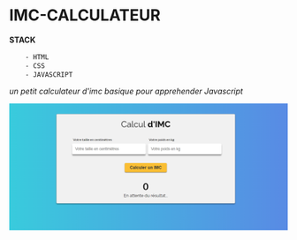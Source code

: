 # IMC-CALCULATEUR

**STACK** 

        - HTML
        - CSS 
        - JAVASCRIPT

*un petit calculateur d'imc basique pour apprehender Javascript*

![alt text](image.png)
